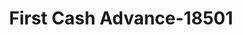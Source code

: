 ---
f_zip-code: 48125
f_state-code: MI
title: First Cash Advance-18501
f_phone: 313-278-2508
f_city-only: Dearborn Heights
f_address: 4515 S Telegraph Rd Dearborn Heights
f_location-unique-id: '18501'
slug: first-cash-advance-18501
updated-on: '2024-05-30T13:46:58.046Z'
created-on: '2024-05-30T13:36:59.803Z'
published-on: '2024-05-30T13:54:32.469Z'
f_city-state: cms/city/dearborn-heights-mi.md
f_company: cms/company/first-cash-advance.md
f_state: cms/state/michigan.md
layout: '[payday-loan].html'
tags: payday-loan
---